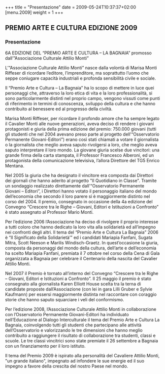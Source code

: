 +++
title = "Presentazione"
date = 2009-05-24T10:37:37+02:00
[menu.2009]
weight = 1
+++
## PREMIO ARTE E CULTURA EDIZIONE 2009

### Presentazione

6A EDIZIONE DEL “PREMIO ARTE E CULTURA – LA BAGNAIA”
promosso dall’”Associazione Culturale Attilio Monti”


L’“Associazione Culturale Attilio Monti” nasce dalla volontà di Marisa Monti Riffeser di ricordare l’editore, l’imprenditore, ma soprattutto l’uomo che seppe coniugare capacità industriali e profonda sensibilità civile e sociale.

Il “Premio Arte e Cultura – La Bagnaia” ha lo scopo di mettere in luce quei personaggi che, attraverso la loro etica di vita e la loro professionalità, si sono particolarmente distinti nel proprio campo, vengono vissuti come punti di riferimento in termini di conoscenza, sviluppo della cultura e che hanno contribuito al benessere ed al progresso della civiltà.

Marisa Monti Riffeser, per ricordare il profondo amore che ha sempre legato il Cavalier Monti alle nuove generazioni, aveva deciso di rendere i giovani protagonisti e giuria della prima edizione del premio: 750.000 giovani (tutti gli studenti che nel 2004 avevano preso parte al progetto dell’“Osservatorio Permanente Giovani-Editori”) erano così stati chiamati a votare il giornalista o la giornalista che meglio aveva saputo rivolgersi a loro, che meglio aveva saputo interpretare il loro mondo. La giovane giuria scelse due vincitori: una grande firma della carta stampata, il Professor Francesco Alberoni, ed un protagonista della comunicazione televisiva, l’allora Direttore del TG5 Enrico Mentana.

Nel 2005 la giuria che ha designato il vincitore era composta dai Direttori dei giornali che hanno aderito al progetto "Il Quotidiano in Classe". Tramite un sondaggio realizzato direttamente dall'“Osservatorio Permanente Giovani – Editori”, i Direttori hanno votato il personaggio italiano del mondo dell’economia che secondo il loro parere si è maggiormente distinto nel corso del 2004. Il premio, consegnato in occasione della 4a edizione del Convegno “Crescere tra le Righe – Giovani, Editori e Istituzioni a Confronto” è stato assegnato al Professor Mario Monti.

Per l’edizione 2006 l’Associazione ha deciso di rivolgere il proprio interesse a tutti coloro che hanno dedicato la loro vita alla solidarietà ed all’impegno nei confronti degli altri. Il tema del “Premio Arte e Cultura La Bagnaia” 2006 è “Il Significato della Solidarietà’” ed i candidati Mariapia Fanfani, Sugata Mitra, Scott Neeson e Marilis Windisch-Graetz. In quest’occasione la giuria, composta da personaggi del mondo della cultura, dell’arte e dell’economia ha scelto Mariapia Fanfani, premiata il 7 ottobre nel corso della Cena di Gala organizzata a Bagnaia per celebrare il Centenario della nascita del Cavalier Attilio Monti.

Nel 2007 il Premio è tornato all’interno del Convegno “Crescere tra le Righe – Giovani, Editori e Istituzioni a Confronto”. Il 25 maggio il premio è stato consegnato alla giornalista Karen Elliott House scelta tra la terna di candidate proposte dall’Associazione (con lei in gara Lilli Gruber e Sylvie Kaufmann) per essersi maggiormente distinta nel raccontare con coraggio storie che hanno saputo squarciare i veli del conformismo.

Per l’edizione 2008, l’Associazione Culturale Attilio Monti in collaborazione con l’Osservatorio Permanente Giovani-Editori ha individuato nell’Educazione al Dialogo Interculturale il tema del Premio Arte e Cultura La Bagnaia, coinvolgendo tutti gli studenti che partecipano alle attività dell’Osservatorio e valorizzando le tre dimensioni che hanno meglio contribuito a raggiungere il risultato di collaborazione tra studenti, classi e scuole. Le tre classi vincitrici sono state premiate il 26 settembre a Bagnaia con un finanziamento per il loro istituto.

Il tema del Premio 2009 è ispirato alla personalità del Cavaliere Attilio Monti, "un grande italiano", impegnato ad infondere le sue energie ed il suo impegno a favore della crescita del nostro Paese nel mondo. 
